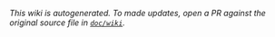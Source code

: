 _This wiki is autogenerated. To made updates, open a PR against the original source file in [`doc/wiki`](https://github.com/Point72/csp/tree/main/docs/wiki)._
